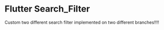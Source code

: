 # Flutter Search_Filter

Custom two different search filter implemented on two different branches!!!!
